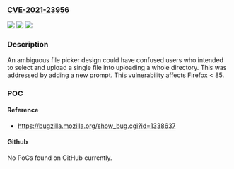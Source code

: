 ### [CVE-2021-23956](https://cve.mitre.org/cgi-bin/cvename.cgi?name=CVE-2021-23956)
![](https://img.shields.io/static/v1?label=Product&message=Firefox&color=blue)
![](https://img.shields.io/static/v1?label=Version&message=n%2Fa&color=blue)
![](https://img.shields.io/static/v1?label=Vulnerability&message=File%20picker%20dialog%20could%20have%20been%20used%20to%20disclose%20a%20complete%20directory&color=brighgreen)

### Description

An ambiguous file picker design could have confused users who intended to select and upload a single file into uploading a whole directory. This was addressed by adding a new prompt. This vulnerability affects Firefox < 85.

### POC

#### Reference
- https://bugzilla.mozilla.org/show_bug.cgi?id=1338637

#### Github
No PoCs found on GitHub currently.

